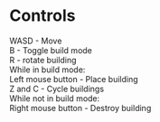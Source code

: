 <h1>Controls</h1>
WASD - Move<br>
B - Toggle build mode<br>
R - rotate building<br>
While in build mode:<br>
Left mouse button - Place building<br>
Z and C - Cycle buildings<br>
While not in build mode:<br>
Right mouse button - Destroy building<br>
